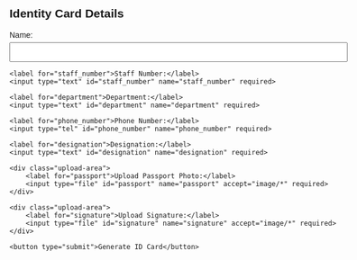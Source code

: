 <!DOCTYPE html>
<html lang="en">
<head>
    <meta charset="UTF-8">
    <title>Identity Card Form</title>
    <style>
        body { font-family: Arial, sans-serif; max-width: 600px; margin: auto; padding: 20px; }
        label { display: block; margin-top: 10px; }
        input, select { width: 100%; padding: 8px; margin-top: 5px; }
        .upload-area { margin-top: 10px; }
        button { margin-top: 20px; padding: 10px 15px; }
    </style>
</head>
<body>

<h2>Identity Card Details</h2>
<form action="/submit-id-card" method="POST" enctype="multipart/form-data">
    <label for="name">Name:</label>
    <input type="text" id="name" name="name" required>

    <label for="staff_number">Staff Number:</label>
    <input type="text" id="staff_number" name="staff_number" required>

    <label for="department">Department:</label>
    <input type="text" id="department" name="department" required>

    <label for="phone_number">Phone Number:</label>
    <input type="tel" id="phone_number" name="phone_number" required>

    <label for="designation">Designation:</label>
    <input type="text" id="designation" name="designation" required>

    <div class="upload-area">
        <label for="passport">Upload Passport Photo:</label>
        <input type="file" id="passport" name="passport" accept="image/*" required>
    </div>

    <div class="upload-area">
        <label for="signature">Upload Signature:</label>
        <input type="file" id="signature" name="signature" accept="image/*" required>
    </div>

    <button type="submit">Generate ID Card</button>
</form>

</body>
</html>
